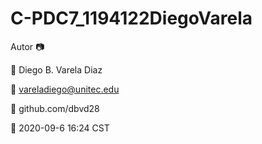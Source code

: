 # C-PDC7_1194122DiegoVarela
 Autor
📷 

👴 Diego B. Varela Diaz

📧 vareladiego@unitec.edu

🔗 github.com/dbvd28

📆 2020-09-6 16:24 CST
